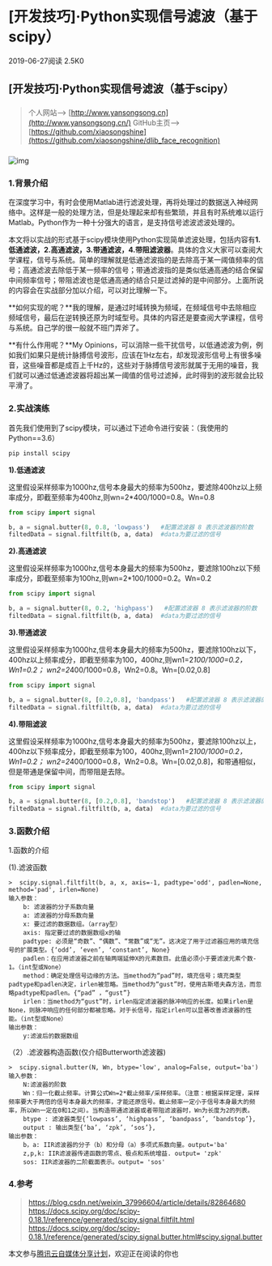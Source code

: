 # [开发技巧]·Python实现信号滤波（基于scipy）

2019-06-27阅读 2.5K0



## [开发技巧]·Python实现信号滤波（基于scipy）

###  

>  个人网站--> [http://www.yansongsong.cn](http://www.yansongsong.cn/)  GitHub主页--> [https://github.com/xiaosongshine](https://github.com/xiaosongshine/dlib_face_recognition)  

### 

![img](https://ask.qcloudimg.com/http-save/yehe-2144603/wyoyax4pnv.png?imageView2/2/w/1620)

### 1.背景介绍

在深度学习中，有时会使用Matlab进行滤波处理，再将处理过的数据送入神经网络中。这样是一般的处理方法，但是处理起来却有些繁琐，并且有时系统难以运行Matlab。Python作为一种十分强大的语言，是支持信号滤波滤波处理的。

本文将以实战的形式基于scipy模块使用Python实现简单滤波处理，包括内容有**1.低通滤波，2.高通滤波，3.带通滤波，4.带阻滤波器**。具体的含义大家可以查阅大学课程，信号与系统。简单的理解就是低通滤波指的是去除高于某一阈值频率的信号；高通滤波去除低于某一频率的信号；带通滤波指的是类似低通高通的结合保留中间频率信号；带阻滤波也是低通高通的结合只是过滤掉的是中间部分。上面所说的内容会在实战部分加以介绍，可以对比理解一下。

**如何实现的呢？**我的理解，是通过时域转换为频域，在频域信号中去除相应频域信号，最后在逆转换还原为时域型号。具体的内容还是要查阅大学课程，信号与系统。自己学的很一般就不班门弄斧了。

**有什么作用呢？**My Opinions，可以消除一些干扰信号，以低通滤波为例，例如我们如果只是统计脉搏信号波形，应该在1Hz左右，却发现波形信号上有很多噪音，这些噪音都是成百上千Hz的，这些对于脉搏信号波形就属于无用的噪音，我们就可以通过低通滤波器将超出某一阈值的信号过滤掉，此时得到的波形就会比较平滑了。

### 2.实战演练

首先我们使用到了scipy模块，可以通过下述命令进行安装：（我使用的Python==3.6）

``` bash
pip install scipy
```

**1).低通滤波**

这里假设采样频率为1000hz,信号本身最大的频率为500hz，要滤除400hz以上频率成分，即截至频率为400hz,则wn=2*400/1000=0.8。Wn=0.8

```python
from scipy import signal

b, a = signal.butter(8, 0.8, 'lowpass')   #配置滤波器 8 表示滤波器的阶数
filtedData = signal.filtfilt(b, a, data)  #data为要过滤的信号
```

**2).高通滤波**

这里假设采样频率为1000hz,信号本身最大的频率为500hz，要滤除100hz以下频率成分，即截至频率为100hz,则wn=2*100/1000=0.2。Wn=0.2

```python
from scipy import signal

b, a = signal.butter(8, 0.2, 'highpass')   #配置滤波器 8 表示滤波器的阶数
filtedData = signal.filtfilt(b, a, data)  #data为要过滤的信号
```

**3).带通滤波**

这里假设采样频率为1000hz,信号本身最大的频率为500hz，要滤除100hz以下，400hz以上频率成分，即截至频率为100，400hz,则wn1=2*100/1000=0.2，Wn1=0.2； wn2=2*400/1000=0.8，Wn2=0.8。Wn=[0.02,0.8]

```python
from scipy import signal

b, a = signal.butter(8, [0.2,0.8], 'bandpass')   #配置滤波器 8 表示滤波器的阶数
filtedData = signal.filtfilt(b, a, data)  #data为要过滤的信号
```

**4).带阻滤波**

这里假设采样频率为1000hz,信号本身最大的频率为500hz，要滤除100hz以上，400hz以下频率成分，即截至频率为100，400hz,则wn1=2*100/1000=0.2，Wn1=0.2； wn2=2*400/1000=0.8，Wn2=0.8。Wn=[0.02,0.8]，和带通相似，但是带通是保留中间，而带阻是去除。

```python
from scipy import signal

b, a = signal.butter(8, [0.2,0.8], 'bandstop')   #配置滤波器 8 表示滤波器的阶数
filtedData = signal.filtfilt(b, a, data)  #data为要过滤的信号
```

### 3.函数介绍 

1.函数的介绍

(1).滤波函数
```
>  scipy.signal.filtfilt(b, a, x, axis=-1, padtype='odd', padlen=None, method='pad', irlen=None)  
输入参数：  
    b: 滤波器的分子系数向量  
    a: 滤波器的分母系数向量  
    x: 要过滤的数据数组。（array型）  
    axis: 指定要过滤的数据数组x的轴  
    padtype: 必须是“奇数”、“偶数”、“常数”或“无”。这决定了用于过滤器应用的填充信号的扩展类型。{‘odd’, ‘even’, ‘constant’, None}  
    padlen：在应用滤波器之前在轴两端延伸X的元素数目。此值必须小于要滤波元素个数- 1。（int型或None）  
    method：确定处理信号边缘的方法。当method为“pad”时，填充信号；填充类型padtype和padlen决定，irlen被忽略。当method为“gust”时，使用古斯塔夫森方法，而忽略padtype和padlen。{“pad” ，“gust”}  
    irlen：当method为“gust”时，irlen指定滤波器的脉冲响应的长度。如果irlen是None，则脉冲响应的任何部分都被忽略。对于长信号，指定irlen可以显著改善滤波器的性能。（int型或None）  
输出参数：  
    y:滤波后的数据数组  
```
（2）.滤波器构造函数(仅介绍Butterworth滤波器)
```
>  scipy.signal.butter(N, Wn, btype='low', analog=False, output='ba')  
输入参数：  
    N:滤波器的阶数  
    Wn：归一化截止频率。计算公式Wn=2*截止频率/采样频率。（注意：根据采样定理，采样频率要大于两倍的信号本身最大的频率，才能还原信号。截止频率一定小于信号本身最大的频率，所以Wn一定在0和1之间）。当构造带通滤波器或者带阻滤波器时，Wn为长度为2的列表。  
    btype : 滤波器类型{‘lowpass’, ‘highpass’, ‘bandpass’, ‘bandstop’},  
    output : 输出类型{‘ba’, ‘zpk’, ‘sos’},  
输出参数：  
    b，a: IIR滤波器的分子（b）和分母（a）多项式系数向量。output='ba'  
    z,p,k: IIR滤波器传递函数的零点、极点和系统增益. output= 'zpk' 
    sos: IIR滤波器的二阶截面表示。output= 'sos'  
```
###   4.参考

>  https://blog.csdn.net/weixin_37996604/article/details/82864680   https://docs.scipy.org/doc/scipy-0.18.1/reference/generated/scipy.signal.filtfilt.html  https://docs.scipy.org/doc/scipy-0.18.1/reference/generated/scipy.signal.butter.html#scipy.signal.butter    

本文参与[腾讯云自媒体分享计划](https://cloud.tencent.com/developer/support-plan)，欢迎正在阅读的你也